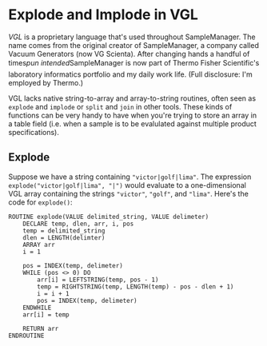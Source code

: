 # Explode and Implode in VGL

_VGL_ is a proprietary language that's used throughout SampleManager.  The name comes from the original creator of SampleManager, a company called Vacuum Generators (now VG Scienta).  After changing hands a handful of times&#151;_pun intended_&#151;SampleManager is now part of Thermo Fisher Scientific's laboratory informatics portfolio and my daily work life.  (Full disclosure: I'm employed by Thermo.)

VGL lacks native string-to-array and array-to-string routines, often seen as `explode` and `implode` or `split` and `join` in other tools.  These kinds of functions can be very handy to have when you're trying to store an array in a table field (i.e. when a sample is to be evalulated against multiple product specifications).

## Explode

Suppose we have a string containing `"victor|golf|lima"`.  The expression `explode("victor|golf|lima", "|")` would evaluate to a one-dimensional VGL array containing the strings `"victor"`, `"golf"`, and `"lima"`.  Here's the code for `explode()`:

    ROUTINE explode(VALUE delimited_string, VALUE delimeter)
        DECLARE temp, dlen, arr, i, pos
        temp = delimited_string
        dlen = LENGTH(delimter)
        ARRAY arr
        i = 1
        
        pos = INDEX(temp, delimeter)
        WHILE (pos <> 0) DO
            arr[i] = LEFTSTRING(temp, pos - 1)
            temp = RIGHTSTRING(temp, LENGTH(temp) - pos - dlen + 1)
            i = i + 1
            pos = INDEX(temp, delimeter)
        ENDWHILE
        arr[i] = temp
        
        RETURN arr
    ENDROUTINE
